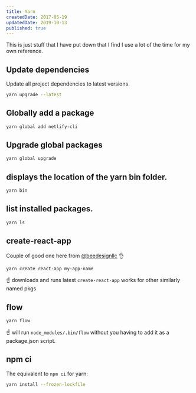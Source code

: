 ```yaml
---
title: Yarn
createdDate: 2017-05-19
updatedDate: 2019-10-13
published: true
---
```


This is just stuff that I have put down that I find I use a lot of the
time for my own reference.

## Update dependencies

Update all project dependencies to latest versions.

```bash
yarn upgrade --latest
```

## Globally add a package

```bash
yarn global add netlify-cli
```

## Upgrade global packages

```bash
yarn global upgrade
```

## displays the location of the yarn bin folder.

```bash
yarn bin
```

## list installed packages.

```bash
yarn ls
```

## create-react-app

Couple of good one here from
[@beedesignllc](https://twitter.com/beedesignllc) 👌

```bash
yarn create react-app my-app-name
```

☝️ downloads and runs latest `create-react-app` works for other
similarly named pkgs

## flow

```bash
yarn flow
```

☝️ will run `node_modules/.bin/flow` without you having to add it as a
package.json script.

## npm ci

The equivalent to `npm ci` for yarn:

```bash
yarn install --frozen-lockfile
```
